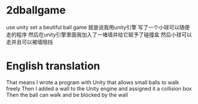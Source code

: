 # 2dballgame
use unity set a beutiful ball game
就是说我用unity引擎 写了一个小球可以随便走的程序 
然后在unity引擎里面我加入了一堵墙并给它赋予了碰撞盒
然后小球可以走并且可以被墙阻挡
# English translation
That means I wrote a program with Unity that allows small balls to walk freely
Then I added a wall to the Unity engine and assigned it a collision box
Then the ball can walk and be blocked by the wall
